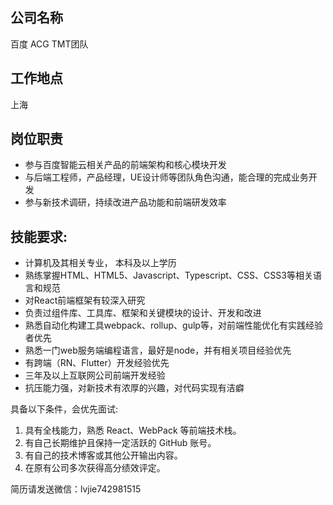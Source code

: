 ## 公司名称
百度   ACG TMT团队


## 工作地点 

上海

## 岗位职责

- 参与百度智能云相关产品的前端架构和核心模块开发
- 与后端工程师，产品经理，UE设计师等团队角色沟通，能合理的完成业务开发
- 参与新技术调研，持续改进产品功能和前端研发效率

## 技能要求:
- 计算机及其相关专业， 本科及以上学历
- 熟练掌握HTML、HTML5、Javascript、Typescript、CSS、CSS3等相关语言和规范
- 对React前端框架有较深入研究
- 负责过组件库、工具库、框架和关键模块的设计、开发和改进
- 熟悉自动化构建工具webpack、rollup、gulp等，对前端性能优化有实践经验者优先
- 熟悉一门web服务端编程语言，最好是node，并有相关项目经验优先
- 有跨端（RN、Flutter）开发经验优先
- 三年及以上互联网公司前端开发经验
- 抗压能力强，对新技术有浓厚的兴趣，对代码实现有洁癖

具备以下条件，会优先面试:
1. 具有全栈能力，熟悉 React、WebPack 等前端技术栈。
2. 有自己长期维护且保持一定活跃的 GitHub 账号。
3. 有自己的技术博客或其他公开输出内容。
4. 在原有公司多次获得高分绩效评定。



简历请发送微信：lvjie742981515
